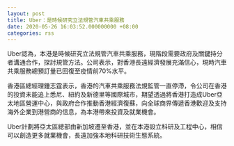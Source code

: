 ```yaml
---
layout: post
title: Uber：是時候研究立法規管汽車共乘服務
date: 2020-05-26 16:03:52.000000000 +08:00
categories: rss
---
```


Uber認為，本港是時候研究立法規管汽車共乘服務，現階段需要政府及關鍵持分者溝通合作，探討規管方法。公司表示，對香港長遠經濟發展充滿信心，現時汽車共乘服務總預訂量已回復至疫情前70%水平。

香港區總經理鍾志霆表示，香港的汽車共乘服務法規監管一直停滯，令公司在香港的投資未能追上悉尼、紐約及新德里等國際城市，期望透過將香港打造成Uber亞太地區營運中心，與政府合作推動香港經濟復蘇，向全球商界傳遞香港歡迎及支持海外企業到港營商的信息，為本港帶來投資及就業機會。

Uber計劃將亞太區總部由新加坡遷至香港，並在本港設立科研及工程中心，相信可以創造更多就業機會，長遠加強本地科研技術生態系統。
